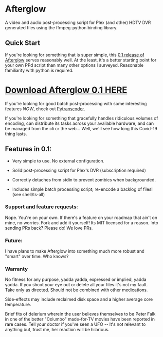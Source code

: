 # Afterglow
A video and audio post-processing script for Plex (and other) HDTV DVR generated files using the ffmpeg-python binding library.

## Quick Start

If you're looking for something that is super simple, this [0.1 release of Afterglow](../) serves reasonably well. At the least, it's a better starting point for your own PPd script than many other options I surveyed. Reasonable familiarity with python is required. 

# [Download Afterglow 0.1 HERE](#downloadlink)

If you're looking for good batch post-processing with some interesting features *NOW*, check out [Pytranscoder](https://github.com/mlsmithjr/transcoder). 

If you're looking for something that gracefully handles ridiculous volumes of encoding, can distribute its tasks across your available hardware, and can be managed from the cli or the web... Well, we'll see how long this Covid-19 thing lasts. 

## Features in 0.1: 

- Very simple to use. No external configuration.

- Solid post-processing script for Plex's DVR (subscription required)

- Correctly detaches from stdin to prevent zombies when backgrounded.

- Includes simple batch processing script; re-encode a backlog of files! (see shell/ts-all)


### Support and feature requests:

Nope. You're on your own. If there's a feature on your roadmap that ain't on mine, no worries. Fork and add it yourself! Its MIT licensed for a reason. Into sending PRs back? Please do! We love PRs. 

### Future:

I have plans to make Afterglow into something much more robust and "smart" over time. Who knows?

### Warranty

No fitness for any purpose, yadda yadda, expressed or implied, yadda yadda. If you shoot your eye out or delete all your files it's not my fault. Take only as directed. Should not be combined with other medications.

Side-effects may include reclaimed disk space and a higher average core temperature. 

Brief fits of delerium wherein the user believes themselves to be Peter Falk in one of the better "Columbo" made-for-TV movies have been reported in rare cases. Tell your doctor if you've seen a UFO -- It's not relevant to anything but, trust me, her reaction will be hilarious. 
